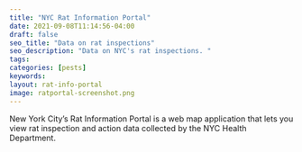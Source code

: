 ```yaml
---
title: "NYC Rat Information Portal"
date: 2021-09-08T11:14:56-04:00
draft: false
seo_title: "Data on rat inspections"
seo_description: "Data on NYC's rat inspections. "
tags: 
categories: [pests]
keywords: 
layout: rat-info-portal
image: ratportal-screenshot.png
---
```


New York City’s Rat Information Portal is a web map application that lets you view rat inspection and action data collected by the NYC Health Department.





